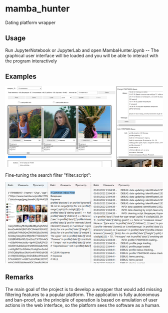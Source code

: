 # mamba_hunter
 Dating platform wrapper

 ## Usage
 Run JupyterNotebook or JupyterLab and open MambaHunter.ipynb -- The graphical user interface will be loaded and you will be able to interact with the program interactively

 ## Examples

 ![GUI](/images/mamba_hunter_1.png)

 Fine-tuning the search filter "filter.script":

 ![GUI](/images/mamba_hunter_2.png)

 ## Remarks
 The main goal of the project is to develop a wrapper that would add missing filtering features to a popular platform. The application is fully autonomous and ban-proof, as the principle of operation is based on emulation of user actions in the web interface, so the platform sees the software as a human.

